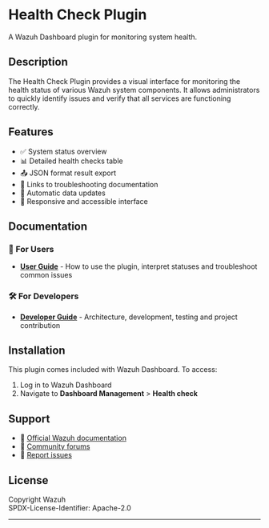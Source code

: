 # Health Check Plugin

A Wazuh Dashboard plugin for monitoring system health.

## Description

The Health Check Plugin provides a visual interface for monitoring the health status of various Wazuh system components. It allows administrators to quickly identify issues and verify that all services are functioning correctly.

## Features

- ✅ System status overview
- 📊 Detailed health checks table
- 📤 JSON format result export
- 🔗 Links to troubleshooting documentation
- 🔄 Automatic data updates
- 🎨 Responsive and accessible interface

## Documentation

### 👥 For Users

- **[User Guide](./docs/USER_GUIDE.md)** - How to use the plugin, interpret statuses and troubleshoot common issues

### 🛠️ For Developers

- **[Developer Guide](./docs/DEVELOPER_GUIDE.md)** - Architecture, development, testing and project contribution

## Installation

This plugin comes included with Wazuh Dashboard. To access:

1. Log in to Wazuh Dashboard
2. Navigate to **Dashboard Management** > **Health check**

## Support

- 📖 [Official Wazuh documentation](https://documentation.wazuh.com/)
- 💬 [Community forums](https://wazuh.com/community/)
- 🐛 [Report issues](https://github.com/wazuh/wazuh-dashboard/issues)

## License

Copyright Wazuh  
SPDX-License-Identifier: Apache-2.0

---
